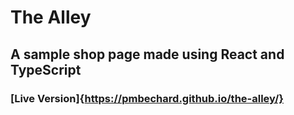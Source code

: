 # The Alley

## A sample shop page made using React and TypeScript

### [Live Version]{https://pmbechard.github.io/the-alley/}
